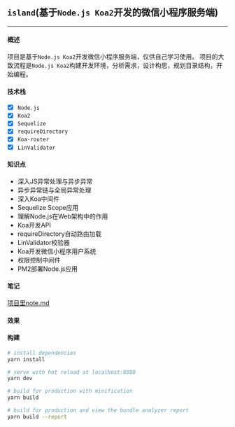 ## `island`(基于`Node.js Koa2`开发的微信小程序服务端)
------

#### 概述
  项目是基于`Node.js Koa2`开发微信小程序服务端，仅供自己学习使用。
  项目的大致流程是`Node.js Koa2`构建开发环境，分析需求，设计构思，规划目录结构，开始编程。

#### 技术栈
  - [x] `Node.js`
  - [x] `Koa2`
  - [x] `Sequelize`
  - [x] `requireDirectory`
  - [x] `Koa-router`
  - [x] `LinValidator`

#### 知识点
  - 深入JS异常处理与异步异常
  - 异步异常链与全局异常处理
  - 深入Koa中间件
  - Sequelize Scope应用
  - 理解Node.js在Web架构中的作用
  - Koa开发API
  - requireDirectory自动路由加载
  - LinValidator校验器
  - Koa开发微信小程序用户系统
  - 权限控制中间件
  - PM2部署Node.js应用
#### 笔记
  [项目里note.md](note.md)

#### 效果

#### 构建

``` bash
# install dependencies
yarn install

# serve with hot reload at localhost:8080
yarn dev

# build for production with minification
yarn build

# build for production and view the bundle analyzer report
yarn build --report
```